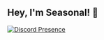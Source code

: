 ## Hey, I'm Seasonal! 👋
 
[![Discord Presence](https://lanyard.cnrad.dev/api/810409151904874497)](https://discord.com/users/810409151904874497)
